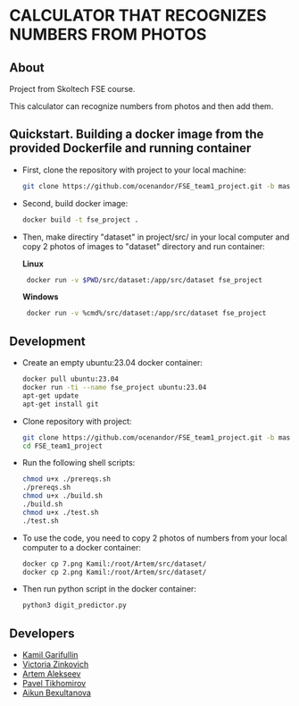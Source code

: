 # CALCULATOR THAT RECOGNIZES NUMBERS FROM PHOTOS 

## About
Project from Skoltech FSE course.

This calculator can recognize numbers from photos and then add them.


## Quickstart. Building a docker image from the provided Dockerfile and running container
- First, clone the repository with project to your local machine:
   ```bash
   git clone https://github.com/ocenandor/FSE_team1_project.git -b master
   ```
- Second, build docker image:
   ```bash
   docker build -t fse_project .
   ```
- Then, make directiry "dataset" in project/src/ in your local computer and copy 2 photos of images to "dataset" directory and run container:
  
  **Linux**
  ```bash
   docker run -v $PWD/src/dataset:/app/src/dataset fse_project
   ```
  **Windows**
  ```bash
   docker run -v %cmd%/src/dataset:/app/src/dataset fse_project
   ```

## Development
- Create an empty ubuntu:23.04 docker container:
   ```bash
   docker pull ubuntu:23.04
   docker run -ti --name fse_project ubuntu:23.04
   apt-get update
   apt-get install git
   ```
- Clone repository with project:
   ```bash
   git clone https://github.com/ocenandor/FSE_team1_project.git -b master
   cd FSE_team1_project
   ```   
- Run the following shell scripts:
   ```bash
   chmod u+x ./prereqs.sh
   ./prereqs.sh
   chmod u+x ./build.sh
   ./build.sh
   chmod u+x ./test.sh
   ./test.sh   
   ```
- To use the code, you need to copy 2 photos of numbers from your local computer to a docker container:
   ```bash
   docker cp 7.png Kamil:/root/Artem/src/dataset/
   docker cp 2.png Kamil:/root/Artem/src/dataset/
   ```
- Then run python script in the docker container:
   ```bash
   python3 digit_predictor.py
   ```



## Developers
- [Kamil Garifullin](https://github.com/kzGarifullin)
- [Victoria Zinkovich](https://github.com/victoriazinkovich)
- [Artem Alekseev](https://github.com/a007mg)
- [Pavel Tikhomirov](https://github.com/ocenandor)
- [Aikun Bexultanova](https://github.com/fokrey)

